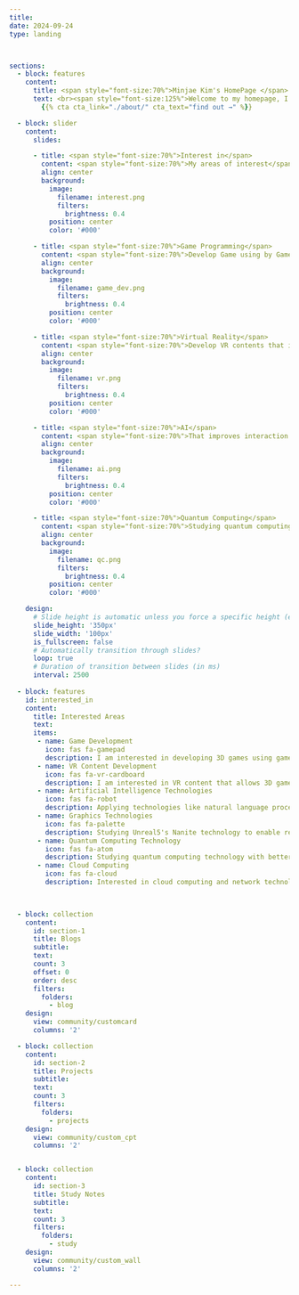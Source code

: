 ```yaml
---
title:
date: 2024-09-24
type: landing



sections:
  - block: features
    content:
      title: <span style="font-size:70%">Minjae Kim's HomePage </span>
      text: <br><span style="font-size:125%">Welcome to my homepage, I am currently studying in the Department of Computer Science at Jeonbuk National University.</span> <br><br>
        {{% cta cta_link="./about/" cta_text="find out →" %}}

  - block: slider
    content:
      slides:

      - title: <span style="font-size:70%">Interest in</span>
        content: <span style="font-size:70%">My areas of interest</span>
        align: center
        background:
          image:
            filename: interest.png
            filters:
              brightness: 0.4
          position: center
          color: '#000'

      - title: <span style="font-size:70%">Game Programming</span>
        content: <span style="font-size:70%">Develop Game using by Game Engine such as Unity or Unreal Engine<span style="font-size:70%">
        align: center
        background:
          image:
            filename: game_dev.png
            filters:
              brightness: 0.4
          position: center
          color: '#000'

      - title: <span style="font-size:70%">Virtual Reality</span>
        content: <span style="font-size:70%">Develop VR contents that improve users experiences</span>
        align: center
        background:
          image:
            filename: vr.png
            filters:
              brightness: 0.4
          position: center
          color: '#000'

      - title: <span style="font-size:70%">AI</span>
        content: <span style="font-size:70%">That improves interaction between user and computer</span>
        align: center
        background:
          image:
            filename: ai.png
            filters:
              brightness: 0.4
          position: center
          color: '#000'

      - title: <span style="font-size:70%">Quantum Computing</span>
        content: <span style="font-size:70%">Studying quantum computing technology to enable complex calculations and develop higher quality programs.</span>
        align: center
        background:
          image:
            filename: qc.png
            filters:
              brightness: 0.4
          position: center
          color: '#000'

    design:
      # Slide height is automatic unless you force a specific height (e.g. '400px')
      slide_height: '350px'
      slide_width: '100px'
      is_fullscreen: false
      # Automatically transition through slides?
      loop: true
      # Duration of transition between slides (in ms)
      interval: 2500
  
  - block: features
    id: interested_in
    content:
      title: Interested Areas
      text: 
      items:
       - name: Game Development
         icon: fas fa-gamepad
         description: I am interested in developing 3D games using game engines like Unity and Unreal, and languages such as C#.
       - name: VR Content Development
         icon: fas fa-vr-cardboard
         description: I am interested in VR content that allows 3D game users to experience a greater sense of realism.
       - name: Artificial Intelligence Technologies
         icon: fas fa-robot
         description: Applying technologies like natural language processing and deep learning in games to make interactions between users and characters more natural.
       - name: Graphics Technologies
         icon: fas fa-palette
         description: Studying Unreal5's Nanite technology to enable real-time rendering even when creating models with high polygons.
       - name: Quantum Computing Technology
         icon: fas fa-atom
         description: Studying quantum computing technology with better performance to run high-quality and heavy game programs smoothly.
       - name: Cloud Computing
         icon: fas fa-cloud
         description: Interested in cloud computing and network technologies to lower entry barriers such as required specifications for playing games.

  

  - block: collection
    content:
      id: section-1
      title: Blogs
      subtitle:
      text:
      count: 3
      offset: 0
      order: desc
      filters:
        folders:
          - blog
    design:
      view: community/customcard
      columns: '2'

  - block: collection
    content:
      id: section-2
      title: Projects
      subtitle:
      text:
      count: 3
      filters:
        folders:
          - projects
    design:
      view: community/custom_cpt
      columns: '2'


  - block: collection
    content:
      id: section-3
      title: Study Notes
      subtitle:
      text:
      count: 3
      filters:
        folders:
          - study
    design:
      view: community/custom_wall
      columns: '2'

---
```

